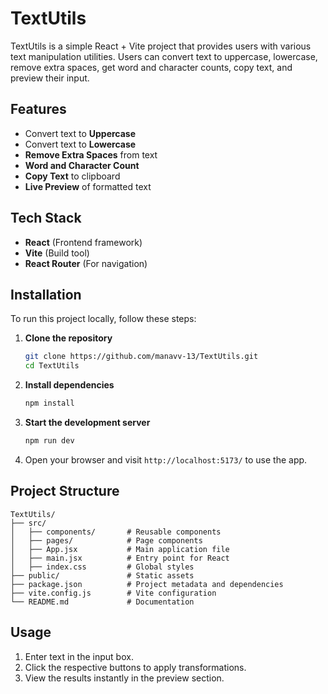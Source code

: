 # TextUtils

TextUtils is a simple React + Vite project that provides users with various text manipulation utilities. Users can convert text to uppercase, lowercase, remove extra spaces, get word and character counts, copy text, and preview their input.

## Features

- Convert text to **Uppercase**
- Convert text to **Lowercase**
- **Remove Extra Spaces** from text
- **Word and Character Count**
- **Copy Text** to clipboard
- **Live Preview** of formatted text

## Tech Stack

- **React** (Frontend framework)
- **Vite** (Build tool)
- **React Router** (For navigation)

## Installation

To run this project locally, follow these steps:

1. **Clone the repository**
   ```bash
   git clone https://github.com/manavv-13/TextUtils.git
   cd TextUtils
   ```

2. **Install dependencies**
   ```bash
   npm install
   ```

3. **Start the development server**
   ```bash
   npm run dev
   ```

4. Open your browser and visit `http://localhost:5173/` to use the app.

## Project Structure

```
TextUtils/
├── src/
│   ├── components/       # Reusable components
│   ├── pages/            # Page components
│   ├── App.jsx           # Main application file
│   ├── main.jsx          # Entry point for React
│   ├── index.css         # Global styles
├── public/               # Static assets
├── package.json          # Project metadata and dependencies
├── vite.config.js        # Vite configuration
└── README.md             # Documentation
```

## Usage

1. Enter text in the input box.
2. Click the respective buttons to apply transformations.
3. View the results instantly in the preview section.
